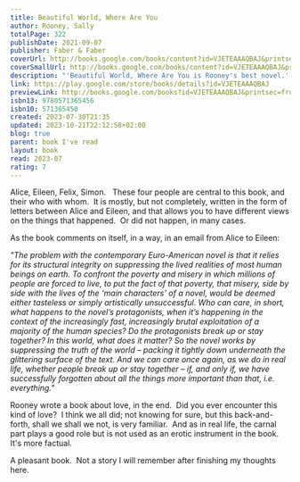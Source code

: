 ```yaml
---
title: Beautiful World, Where Are You
author: Rooney, Sally
totalPage: 322
publishDate: 2021-09-07
publisher: Faber & Faber
coverUrl: http://books.google.com/books/content?id=VJETEAAAQBAJ&printsec=frontcover&img=1&zoom=1&edge=curl&source=gbs_api
coverSmallUrl: http://books.google.com/books/content?id=VJETEAAAQBAJ&printsec=frontcover&img=1&zoom=5&edge=curl&source=gbs_api
description: "'Beautiful World, Where Are You is Rooney's best novel.' THE TIMES*The Sunday Times and Global number one bestseller**Winner of Novel of the Year at the An Post Irish Book Awards*Alice, a novelist, meets Felix, who works in a warehouse, and asks him if he'd like to travel to Rome with her. In Dublin, her best friend Eileen is getting over a break-up and slips back into flirting with Simon, a man she has known since childhood.Alice, Felix, Eileen and Simon are still young - but life is catching up with them. They desire each other, they delude each other, they get together, they break apart. They worry about sex and friendship and the world they live in. Are they standing in the last lighted room before the darkness, bearing witness to something? Will they find a way to believe in a beautiful world?'A tour de force. The dialogue never falters, and the prose burns up the page.'GUARDIAN'Rooney's strongest writing thus far . . . There is a touching honesty and truthfulness in these pages, along with a quiet brilliance.'FINANCIAL TIMES'The book moved me to tears more than once . . . Rooney's best novel.'THE TIMES'Rooney's best novel yet. Funny and smart, full of sex and love and people doing their best to connect.'Brandon Taylor, NEW YORK TIMES'Written with immense skill and illuminated by an endlessly incisive intelligence.'IRISH TIMES'Beautiful World, Where Are You is not just worth reading. It's worth thinking about.'IRISH INDEPENDENT'Brilliantly done: gripping, steamy, unbearably sad.'TELEGRAPH"
link: https://play.google.com/store/books/details?id=VJETEAAAQBAJ
previewLink: http://books.google.com/books?id=VJETEAAAQBAJ&printsec=frontcover&dq=Sally+Rooney,+Beautiful+World,+Where+Are+You&hl=&as_pt=BOOKS&cd=3&source=gbs_api
isbn13: 9780571365456
isbn10: 571365450
created: 2023-07-30T21:35
updated: 2023-10-21T22:12:58+02:00
blog: true
parent: book I've read
layout: book
read: 2023-07
rating: 7
---
```

  
Alice, Eileen, Felix, Simon.   These four people are central to this book, and their who with whom.  It is mostly, but not completely, written in the form of letters between Alice and Eileen, and that allows you to have different views on the things that happened.  Or did not happen, in many cases.  
  
As the book comments on itself, in a way, in an email from Alice to Eileen:  
  
_"The problem with the contemporary Euro-American novel is that it relies for its structural integrity on suppressing the lived realities of most human beings on earth. To confront the poverty and misery in which millions of people are forced to live, to put the fact of that poverty, that misery, side by side with the lives of the ‘main characters’ of a novel, would be deemed either tasteless or simply artistically unsuccessful. Who can care, in short, what happens to the novel’s protagonists, when it’s happening in the context of the increasingly fast, increasingly brutal exploitation of a majority of the human species? Do the protagonists break up or stay together? In this world, what does it matter? So the novel works by suppressing the truth of the world – packing it tightly down underneath the glittering surface of the text. And we can care once again, as we do in real life, whether people break up or stay together – if, and only if, we have successfully forgotten about all the things more important than that, i.e. everything."_  
  
Rooney wrote a book about love, in the end.  Did you ever encounter this kind of love?  I think we all did; not knowing for sure, but this back-and-forth, shall we shall we not, is very familiar.  And as in real life, the carnal part plays a good role but is not used as an erotic instrument in the book.  It's more factual.  
  
A pleasant book.  Not a story I will remember after finishing my thoughts here.